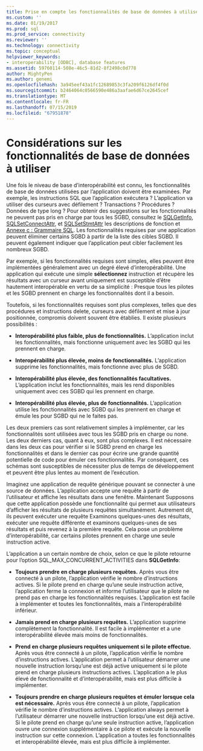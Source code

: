 ```yaml
---
title: Prise en compte les fonctionnalités de base de données à utiliser | Microsoft Docs
ms.custom: ''
ms.date: 01/19/2017
ms.prod: sql
ms.prod_service: connectivity
ms.reviewer: ''
ms.technology: connectivity
ms.topic: conceptual
helpviewer_keywords:
- interoperability [ODBC], database features
ms.assetid: 59760114-508e-46c5-81d2-8f2498c0d778
author: MightyPen
ms.author: genemi
ms.openlocfilehash: 3a945eef43a1fc12689853c3fa209f6126df4f0d
ms.sourcegitcommit: b2464064c0566590e486a3aafae6d67ce2645cef
ms.translationtype: MT
ms.contentlocale: fr-FR
ms.lasthandoff: 07/15/2019
ms.locfileid: "67951878"
---
```

# <a name="considering-database-features-to-use"></a>Considérations sur les fonctionnalités de base de données à utiliser
Une fois le niveau de base d’interopérabilité est connu, les fonctionnalités de base de données utilisées par l’application doivent être examinées. Par exemple, les instructions SQL que l’application exécutera ? L’application va utiliser des curseurs avec défilement ? Transactions ? Procédures ? Données de type long ? Pour obtenir des suggestions sur les fonctionnalités ne peuvent pas pris en charge par tous les SGBD, consultez le [SQLGetInfo](../../../odbc/reference/syntax/sqlgetinfo-function.md), [SQLSetConnectAttr](../../../odbc/reference/syntax/sqlsetconnectattr-function.md), et [SQLSetStmtAttr](../../../odbc/reference/syntax/sqlsetstmtattr-function.md) les descriptions de fonction et [ Annexe c : Grammaire SQL](../../../odbc/reference/appendixes/appendix-c-sql-grammar.md). Les fonctionnalités requises par une application peuvent éliminer certains SGBD à partir de la liste des cibles SGBD. Il peuvent également indiquer que l’application peut cibler facilement les nombreux SGBD.  
  
 Par exemple, si les fonctionnalités requises sont simples, elles peuvent être implémentées généralement avec un degré élevé d’interopérabilité. Une application qui exécute une simple **sélectionnez** instruction et récupère les résultats avec un curseur avant uniquement est susceptible d’être hautement interopérable en vertu de sa simplicité : Presque tous les pilotes et les SGBD prennent en charge les fonctionnalités dont il a besoin.  
  
 Toutefois, si les fonctionnalités requises sont plus complexes, telles que des procédures et instructions delete, curseurs avec défilement et mise à jour positionnée, compromis doivent souvent être établies. Il existe plusieurs possibilités :  
  
-   **Interopérabilité plus faible, plus de fonctionnalités.** L’application inclut les fonctionnalités, mais fonctionne uniquement avec les SGBD qui les prennent en charge.  
  
-   **Interopérabilité plus élevée, moins de fonctionnalités.** L’application supprime les fonctionnalités, mais fonctionne avec plus de SGBD.  
  
-   **Interopérabilité plus élevée, des fonctionnalités facultatives.** L’application inclut les fonctionnalités, mais les rend disponibles uniquement avec ces SGBD qui les prennent en charge.  
  
-   **Interopérabilité plus élevée, plus de fonctionnalités.** L’application utilise les fonctionnalités avec SGBD qui les prennent en charge et émule les pour SGBD qui ne le faites pas.  
  
 Les deux premiers cas sont relativement simples à implémenter, car les fonctionnalités sont utilisées avec tous les SGBD pris en charge ou none. Les deux derniers cas, quant à eux, sont plus complexes. Il est nécessaire dans les deux cas pour vérifier si le SGBD prend en charge les fonctionnalités et dans le dernier cas pour écrire une grande quantité potentielle de code pour émuler ces fonctionnalités. Par conséquent, ces schémas sont susceptibles de nécessiter plus de temps de développement et peuvent être plus lentes au moment de l’exécution.  
  
 Imaginez une application de requête générique pouvant se connecter à une source de données. L’application accepte une requête à partir de l’utilisateur et affiche les résultats dans une fenêtre. Maintenant Supposons que cette application possède une fonctionnalité qui permet aux utilisateurs d’afficher les résultats de plusieurs requêtes simultanément. Autrement dit, ils peuvent exécuter une requête Examinons quelques-unes des résultats, exécuter une requête différente et examinons quelques-unes de ses résultats et puis revenez à la première requête. Cela pose un problème d’interopérabilité, car certains pilotes prennent en charge une seule instruction active.  
  
 L’application a un certain nombre de choix, selon ce que le pilote retourne pour l’option SQL_MAX_CONCURRENT_ACTIVITIES dans **SQLGetInfo**:  
  
-   **Toujours prendre en charge plusieurs requêtes.** Après vous être connecté à un pilote, l’application vérifie le nombre d’instructions actives. Si le pilote prend en charge qu’une seule instruction active, l’application ferme la connexion et informe l’utilisateur que le pilote ne prend pas en charge les fonctionnalités requises. L’application est facile à implémenter et toutes les fonctionnalités, mais a l’interopérabilité inférieur.  
  
-   **Jamais prend en charge plusieurs requêtes.** L’application supprime complètement la fonctionnalité. Il est facile à implémenter et a une interopérabilité élevée mais moins de fonctionnalités.  
  
-   **Prend en charge plusieurs requêtes uniquement si le pilote effectue.** Après vous être connecté à un pilote, l’application vérifie le nombre d’instructions actives. L’application permet à l’utilisateur démarrer une nouvelle instruction lorsqu’une est déjà active uniquement si le pilote prend en charge plusieurs instructions actives. L’application a le plus élevé de fonctionnalité et d’interopérabilité, mais est plus difficile à implémenter.  
  
-   **Toujours prendre en charge plusieurs requêtes et émuler lorsque cela est nécessaire.** Après vous être connecté à un pilote, l’application vérifie le nombre d’instructions actives. L’application always permet à l’utilisateur démarrer une nouvelle instruction lorsqu’une est déjà active. Si le pilote prend en charge qu’une seule instruction active, l’application ouvre une connexion supplémentaire à ce pilote et exécute la nouvelle instruction sur cette connexion. L’application a toutes les fonctionnalités et interopérabilité élevée, mais est plus difficile à implémenter.
